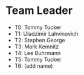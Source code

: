 # Team Leader

* T0: Tommy Tucker
* T1: Uladzimir Lahvinovich
* T2: Stephen George
* T3: Mark Kemnitz
* T4: Lee Buhrmann
* T5: Tommy Tucker
* T6: (add name)
